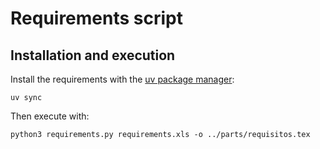 # Requirements script

## Installation and execution

Install the requirements with the [uv package manager](https://docs.astral.sh/uv/):
```
uv sync
```

Then execute with:
```
python3 requirements.py requirements.xls -o ../parts/requisitos.tex
```